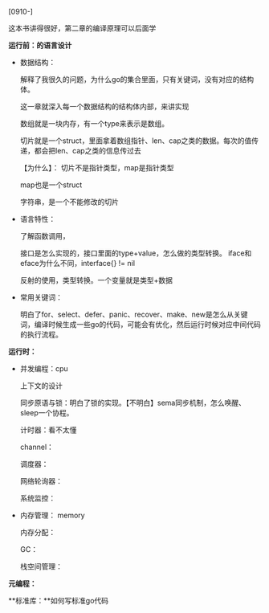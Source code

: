 

[0910-]

这本书讲得很好，第二章的编译原理可以后面学



**运行前：的语言设计**

- 数据结构：

  解释了我很久的问题，为什么go的集合里面，只有关键词，没有对应的结构体。

  这一章就深入每一个数据结构的结构体内部，来讲实现

  数组就是一块内存，有一个type来表示是数组。

  切片就是一个struct，里面拿着数组指针、len、cap之类的数据。每次的值传递，都会把len、cap之类的信息传过去

  【为什么】： 切片不是指针类型，map是指针类型

  map也是一个struct

  字符串，是一个不能修改的切片

- 语言特性：

  了解函数调用，

  接口是怎么实现的，接口里面的type+value，怎么做的类型转换。 iface和eface为什么不同，interface{} != nil

  反射的使用，类型转换。一个变量就是类型+数据

- 常用关键词：

  明白了for、select、defer、panic、recover、make、new是怎么从关键词，编译时候生成一些go的代码，可能会有优化，然后运行时候对应中间代码的执行流程。

**运行时：**

- 并发编程：cpu

  上下文的设计

  同步原语与锁：明白了锁的实现。【不明白】sema同步机制，怎么唤醒、sleep一个协程。

  计时器：看不太懂

  channel：

  调度器：

  网络轮询器：

  系统监控：

- 内存管理： memory

  内存分配：

  GC：

  栈空间管理：

  

**元编程：**



**标准库：**如何写标准go代码



